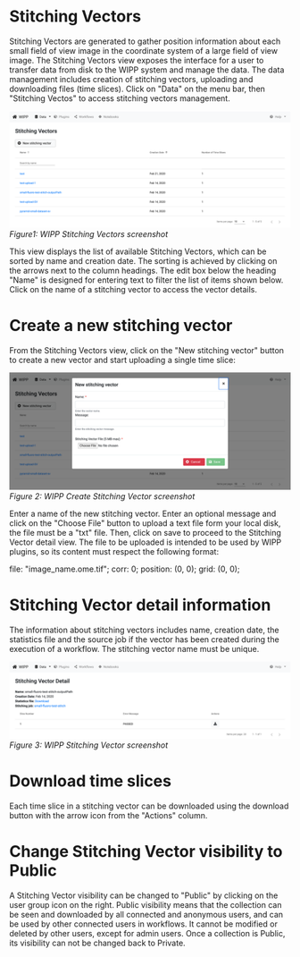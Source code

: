 # Stitching Vectors 

Stitching Vectors are generated to gather position information about each small field of view image in the coordinate system of a large field of view image. The Stitching Vectors view exposes the interface for a user to transfer data from disk to the WIPP system and manage the data. The data management includes creation of stitching vectors, uploading and downloading files (time slices). Click on "Data" on the menu bar, then "Stitching Vectos" to access stitching vectors management. 

![](stitching-vectors-list.png)
*Figure1: WIPP Stitching Vectors screenshot*

This view displays the list of available Stitching Vectors, which can be sorted by name and creation date. The sorting is achieved by clicking on the arrows next to the column headings. 
The edit box below the heading "Name" is designed for entering text to filter the list of items shown below. Click on the name of a stitching vector to access the vector details.


# Create a new stitching vector

From the Stitching Vectors view, click on the "New stitching vector" button to create a new vector and start uploading a single time slice:

![](new-stitching-vector.png)
*Figure 2: WIPP Create Stitching Vector screenshot*

Enter a name of the new stitching vector. Enter an optional message and click on the "Choose File" button to upload a text file form your local disk, the file must be a "txt" file. Then, click on save to proceed to the Stitching Vector detail view.
The file to be uploaded is intended to be used by WIPP plugins, so its content must respect the following format:

file: "image_name.ome.tif"; corr: 0; position: (0, 0); grid: (0, 0);

# Stitching Vector detail information

The information about stitching vectors includes name, creation date, the statistics file and the source job if the vector has been created during the execution of a workflow. The stitching vector name must be unique.

![](stitching-vector-detail.png)
*Figure 3: WIPP Stitching Vector screenshot*

# Download time slices

Each time slice in a stitching vector can be downloaded using the download button with the arrow icon from the "Actions" column. 

# Change Stitching Vector visibility to Public

A Stitching Vector visibility can be changed to "Public" by clicking on the user group icon on the right. 
Public visibility means that the collection can be seen and downloaded by all connected and anonymous users, and can be used by other connected users in workflows. It cannot be modified or deleted by other users, except for admin users.
Once a collection is Public, its visibility can not be changed back to Private.
